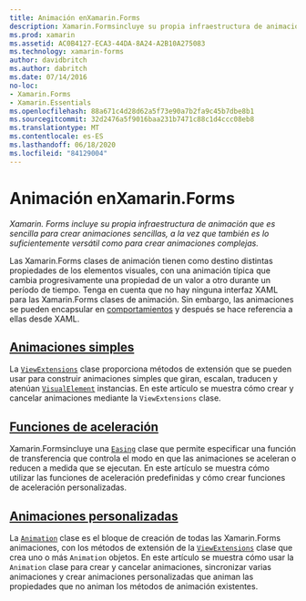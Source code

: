```yaml
---
title: Animación enXamarin.Forms
description: Xamarin.Formsincluye su propia infraestructura de animación que es sencilla para crear animaciones sencillas, a la vez que también es lo suficientemente versátil como para crear animaciones complejas.
ms.prod: xamarin
ms.assetid: AC0B4127-ECA3-44DA-8A24-A2B10A275083
ms.technology: xamarin-forms
author: davidbritch
ms.author: dabritch
ms.date: 07/14/2016
no-loc:
- Xamarin.Forms
- Xamarin.Essentials
ms.openlocfilehash: 88a671c4d28d62a5f73e90a7b2fa9c45b7dbe8b1
ms.sourcegitcommit: 32d2476a5f9016baa231b7471c88c1d4ccc08eb8
ms.translationtype: MT
ms.contentlocale: es-ES
ms.lasthandoff: 06/18/2020
ms.locfileid: "84129004"
---
```

# <a name="animation-in-xamarinforms"></a>Animación enXamarin.Forms

_Xamarin. Forms incluye su propia infraestructura de animación que es sencilla para crear animaciones sencillas, a la vez que también es lo suficientemente versátil como para crear animaciones complejas._

Las Xamarin.Forms clases de animación tienen como destino distintas propiedades de los elementos visuales, con una animación típica que cambia progresivamente una propiedad de un valor a otro durante un período de tiempo. Tenga en cuenta que no hay ninguna interfaz XAML para las Xamarin.Forms clases de animación. Sin embargo, las animaciones se pueden encapsular en [comportamientos](~/xamarin-forms/app-fundamentals/behaviors/index.md) y después se hace referencia a ellas desde XAML.

## <a name="simple-animations"></a>[Animaciones simples](simple.md)

La [`ViewExtensions`](xref:Xamarin.Forms.ViewExtensions) clase proporciona métodos de extensión que se pueden usar para construir animaciones simples que giran, escalan, traducen y atenúan [`VisualElement`](xref:Xamarin.Forms.VisualElement) instancias. En este artículo se muestra cómo crear y cancelar animaciones mediante la `ViewExtensions` clase.

## <a name="easing-functions"></a>[Funciones de aceleración](easing.md)

Xamarin.Formsincluye una [`Easing`](xref:Xamarin.Forms.Easing) clase que permite especificar una función de transferencia que controla el modo en que las animaciones se aceleran o reducen a medida que se ejecutan. En este artículo se muestra cómo utilizar las funciones de aceleración predefinidas y cómo crear funciones de aceleración personalizadas.

## <a name="custom-animations"></a>[Animaciones personalizadas](custom.md)

La [`Animation`](xref:Xamarin.Forms.Animation) clase es el bloque de creación de todas las Xamarin.Forms animaciones, con los métodos de extensión de la [`ViewExtensions`](xref:Xamarin.Forms.ViewExtensions) clase que crea uno o más `Animation` objetos. En este artículo se muestra cómo usar la `Animation` clase para crear y cancelar animaciones, sincronizar varias animaciones y crear animaciones personalizadas que animan las propiedades que no animan los métodos de animación existentes.
